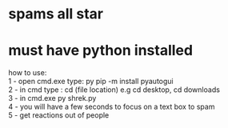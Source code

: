 
# spams all star
# must have python installed                                                                                                                           
how to use:                                                                                                                                                  
1 - open cmd.exe type: py pip -m install pyautogui                                                                                                           
2 - in cmd type : cd (file location) e.g cd desktop, cd downloads                                                                                            
3 - in cmd.exe py shrek.py                                                                                                                                  
4 - you will have a few seconds to focus on a text box to spam                                                                                              
5 - get reactions out of people 


